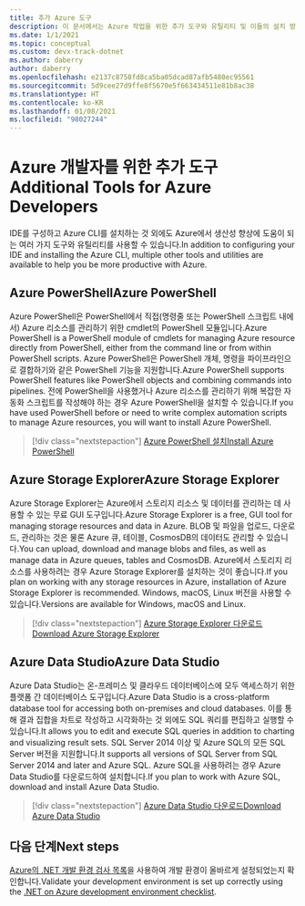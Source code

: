 ```yaml
---
title: 추가 Azure 도구
description: 이 문서에서는 Azure 작업을 위한 추가 도구와 유틸리티 및 이들의 설치 방법을 설명합니다.
ms.date: 1/1/2021
ms.topic: conceptual
ms.custom: devx-track-dotnet
ms.author: daberry
author: daberry
ms.openlocfilehash: e2137c8758fd8ca5ba05dcad87afb5480ec95561
ms.sourcegitcommit: 5d9cee27d9ffe8f5670e5f663434511e81b8ac38
ms.translationtype: HT
ms.contentlocale: ko-KR
ms.lasthandoff: 01/08/2021
ms.locfileid: "98027244"
---
```

# <a name="additional-tools-for-azure-developers"></a><span data-ttu-id="fd05c-103">Azure 개발자를 위한 추가 도구</span><span class="sxs-lookup"><span data-stu-id="fd05c-103">Additional Tools for Azure Developers</span></span>

<span data-ttu-id="fd05c-104">IDE를 구성하고 Azure CLI를 설치하는 것 외에도 Azure에서 생산성 향상에 도움이 되는 여러 가지 도구와 유틸리티를 사용할 수 있습니다.</span><span class="sxs-lookup"><span data-stu-id="fd05c-104">In addition to configuring your IDE and installing the Azure CLI, multiple other tools and utilities are available to help you be more productive with Azure.</span></span>  

## <a name="azure-powershell"></a><span data-ttu-id="fd05c-105">Azure PowerShell</span><span class="sxs-lookup"><span data-stu-id="fd05c-105">Azure PowerShell</span></span>

<span data-ttu-id="fd05c-106">Azure PowerShell은 PowerShell에서 직접(명령줄 또는 PowerShell 스크립트 내에서) Azure 리소스를 관리하기 위한 cmdlet의 PowerShell 모듈입니다.</span><span class="sxs-lookup"><span data-stu-id="fd05c-106">Azure PowerShell is a PowerShell module of cmdlets for managing Azure resource directly from PowerShell, either from the command line or from within PowerShell scripts.</span></span>  <span data-ttu-id="fd05c-107">Azure PowerShell은 PowerShell 개체, 명령을 파이프라인으로 결합하기와 같은 PowerShell 기능을 지원합니다.</span><span class="sxs-lookup"><span data-stu-id="fd05c-107">Azure PowerShell supports PowerShell features like PowerShell objects and combining commands into pipelines.</span></span>  <span data-ttu-id="fd05c-108">전에 PowerShell을 사용했거나 Azure 리소스를 관리하기 위해 복잡한 자동화 스크립트를 작성해야 하는 경우 Azure PowerShell을 설치할 수 있습니다.</span><span class="sxs-lookup"><span data-stu-id="fd05c-108">If you have used PowerShell before or need to write complex automation scripts to manage Azure resources, you will want to install Azure PowerShell.</span></span>

> [!div class="nextstepaction"]
> [<span data-ttu-id="fd05c-109">Azure PowerShell 설치</span><span class="sxs-lookup"><span data-stu-id="fd05c-109">Install Azure PowerShell</span></span>](/powershell/azure/install-az-ps)

## <a name="azure-storage-explorer"></a><span data-ttu-id="fd05c-110">Azure Storage Explorer</span><span class="sxs-lookup"><span data-stu-id="fd05c-110">Azure Storage Explorer</span></span>

<span data-ttu-id="fd05c-111">Azure Storage Explorer는 Azure에서 스토리지 리소스 및 데이터를 관리하는 데 사용할 수 있는 무료 GUI 도구입니다.</span><span class="sxs-lookup"><span data-stu-id="fd05c-111">Azure Storage Explorer is a free, GUI tool for managing storage resources and data in Azure.</span></span>  <span data-ttu-id="fd05c-112">BLOB 및 파일을 업로드, 다운로드, 관리하는 것은 물론 Azure 큐, 테이블, CosmosDB의 데이터도 관리할 수 있습니다.</span><span class="sxs-lookup"><span data-stu-id="fd05c-112">You can upload, download and manage blobs and files, as well as manage data in Azure queues, tables and CosmosDB.</span></span>  <span data-ttu-id="fd05c-113">Azure에서 스토리지 리소스를 사용하려는 경우 Azure Storage Explorer를 설치하는 것이 좋습니다.</span><span class="sxs-lookup"><span data-stu-id="fd05c-113">If you plan on working with any storage resources in Azure, installation of Azure Storage Explorer is recommended.</span></span>  <span data-ttu-id="fd05c-114">Windows, macOS, Linux 버전을 사용할 수 있습니다.</span><span class="sxs-lookup"><span data-stu-id="fd05c-114">Versions are available for Windows, macOS and Linux.</span></span>  

> [!div class="nextstepaction"]
> [<span data-ttu-id="fd05c-115">Azure Storage Explorer 다운로드</span><span class="sxs-lookup"><span data-stu-id="fd05c-115">Download Azure Storage Explorer</span></span>](https://azure.microsoft.com/en-us/features/storage-explorer/)

## <a name="azure-data-studio"></a><span data-ttu-id="fd05c-116">Azure Data Studio</span><span class="sxs-lookup"><span data-stu-id="fd05c-116">Azure Data Studio</span></span>

<span data-ttu-id="fd05c-117">Azure Data Studio는 온-프레미스 및 클라우드 데이터베이스에 모두 액세스하기 위한 플랫폼 간 데이터베이스 도구입니다.</span><span class="sxs-lookup"><span data-stu-id="fd05c-117">Azure Data Studio is a cross-platform database tool for accessing both on-premises and cloud databases.</span></span>  <span data-ttu-id="fd05c-118">이를 통해 결과 집합을 차트로 작성하고 시각화하는 것 외에도 SQL 쿼리를 편집하고 실행할 수 있습니다.</span><span class="sxs-lookup"><span data-stu-id="fd05c-118">It allows you to edit and execute SQL queries in addition to charting and visualizing result sets.</span></span>  <span data-ttu-id="fd05c-119">SQL Server 2014 이상 및 Azure SQL의 모든 SQL Server 버전을 지원합니다.</span><span class="sxs-lookup"><span data-stu-id="fd05c-119">It supports all versions of SQL Server from SQL Server 2014 and later and Azure SQL.</span></span>  <span data-ttu-id="fd05c-120">Azure SQL을 사용하려는 경우 Azure Data Studio를 다운로드하여 설치합니다.</span><span class="sxs-lookup"><span data-stu-id="fd05c-120">If you plan to work with Azure SQL, download and install Azure Data Studio.</span></span>

> [!div class="nextstepaction"]
> [<span data-ttu-id="fd05c-121">Azure Data Studio 다운로드</span><span class="sxs-lookup"><span data-stu-id="fd05c-121">Download Azure Data Studio</span></span>](/sql/azure-data-studio/download-azure-data-studio)

## <a name="next-steps"></a><span data-ttu-id="fd05c-122">다음 단계</span><span class="sxs-lookup"><span data-stu-id="fd05c-122">Next steps</span></span>

<span data-ttu-id="fd05c-123">[Azure의 .NET 개발 환경 검사 목록](./dotnet-dev-env-checklist.md)을 사용하여 개발 환경이 올바르게 설정되었는지 확인합니다.</span><span class="sxs-lookup"><span data-stu-id="fd05c-123">Validate your development environment is set up correctly using the [.NET on Azure development environment checklist](./dotnet-dev-env-checklist.md).</span></span>
